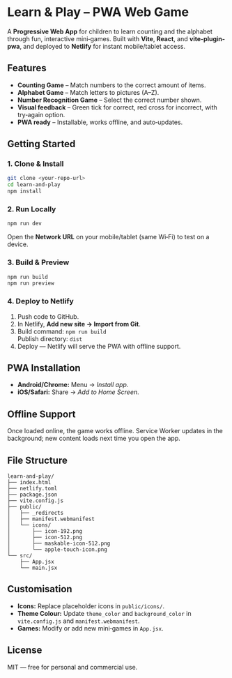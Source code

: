# Learn & Play – PWA Web Game

A **Progressive Web App** for children to learn counting and the alphabet through fun, interactive mini‑games. Built with **Vite**, **React**, and **vite-plugin-pwa**, and deployed to **Netlify** for instant mobile/tablet access.

## Features
- **Counting Game** – Match numbers to the correct amount of items.
- **Alphabet Game** – Match letters to pictures (A–Z).
- **Number Recognition Game** – Select the correct number shown.
- **Visual feedback** – Green tick for correct, red cross for incorrect, with try‑again option.
- **PWA ready** – Installable, works offline, and auto‑updates.

## Getting Started
### 1. Clone & Install
```bash
git clone <your-repo-url>
cd learn-and-play
npm install
```

### 2. Run Locally
```bash
npm run dev
```
Open the **Network URL** on your mobile/tablet (same Wi‑Fi) to test on a device.

### 3. Build & Preview
```bash
npm run build
npm run preview
```

### 4. Deploy to Netlify
1. Push code to GitHub.
2. In Netlify, **Add new site → Import from Git**.
3. Build command: `npm run build`  
   Publish directory: `dist`
4. Deploy — Netlify will serve the PWA with offline support.

## PWA Installation
- **Android/Chrome:** Menu → *Install app*.
- **iOS/Safari:** Share → *Add to Home Screen*.

## Offline Support
Once loaded online, the game works offline. Service Worker updates in the background; new content loads next time you open the app.

## File Structure
```
learn-and-play/
├── index.html
├── netlify.toml
├── package.json
├── vite.config.js
├── public/
│   ├── _redirects
│   ├── manifest.webmanifest
│   └── icons/
│       ├── icon-192.png
│       ├── icon-512.png
│       ├── maskable-icon-512.png
│       └── apple-touch-icon.png
└── src/
    ├── App.jsx
    └── main.jsx
```

## Customisation
- **Icons:** Replace placeholder icons in `public/icons/`.
- **Theme Colour:** Update `theme_color` and `background_color` in `vite.config.js` and `manifest.webmanifest`.
- **Games:** Modify or add new mini‑games in `App.jsx`.

## License
MIT — free for personal and commercial use.
